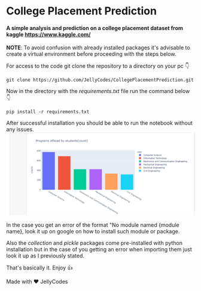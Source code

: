 # College Placement Prediction

#### A simple analysis and prediction on a college placement dataset from kaggle https://www.kaggle.com/

__NOTE__: To avoid confusion with already installed packages it's advisable to create a virtual environment before proceeding with the steps below.

For access to the code git clone the repository to a directory on your pc 👇
```
git clone https://github.com/JellyCodes/CollegePlacementPrediction.git
```

Now in the directory with the _requirements.txt_ file run the command below 👇
```
pip install -r requirements.txt
```

After successful installation you should be able to run the notebook without any issues.
![](image.png)

In the case you get an error of the format "No module named {module name}, look it up on google on how to install such module or package.

Also the _collection_ and _pickle_ packages come pre-installed with python installation but in the case of you getting an error when importing them just look it up as I previously stated.

That's basically it. Enjoy 👍

Made with ❤ JellyCodes
